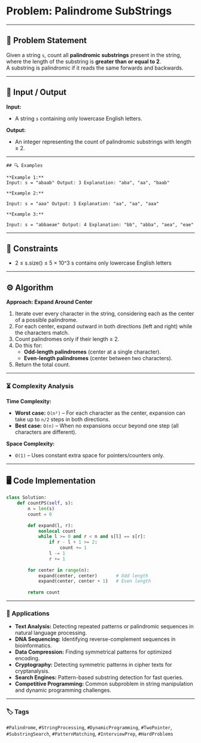 # Problem: Palindrome SubStrings
---

## 📜 Problem Statement
Given a string `s`, count all **palindromic substrings** present in the string, where the length of the substring is **greater than or equal to 2**.  
A substring is palindromic if it reads the same forwards and backwards.

---

## 📝 Input / Output

**Input:**  
- A string `s` containing only lowercase English letters.

**Output:**  
- An integer representing the count of palindromic substrings with length ≥ 2.

---
```text
## 🔍 Examples

**Example 1:**
Input: s = "abaab" Output: 3 Explanation: "aba", "aa", "baab"

**Example 2:**

Input: s = "aaa" Output: 3 Explanation: "aa", "aa", "aaa"

**Example 3:**

Input: s = "abbaeae" Output: 4 Explanation: "bb", "abba", "aea", "eae"
```
---

## 🔹 Constraints

- 2 ≤ s.size() ≤ 5 × 10^3 s contains only lowercase English letters

---

## ⚙️ Algorithm
**Approach: Expand Around Center**
1. Iterate over every character in the string, considering each as the center of a possible palindrome.
2. For each center, expand outward in both directions (left and right) while the characters match.
3. Count palindromes only if their length ≥ 2.
4. Do this for:
   - **Odd-length palindromes** (center at a single character).
   - **Even-length palindromes** (center between two characters).
5. Return the total count.

---
### ⏳ Complexity Analysis

**Time Complexity:**  
- **Worst case:** `O(n²)` – For each character as the center, expansion can take up to `n/2` steps in both directions.  
- **Best case:** `O(n)` – When no expansions occur beyond one step (all characters are different).  

**Space Complexity:**  
- `O(1)` – Uses constant extra space for pointers/counters only.
---
## 🖥️ Code Implementation

```python
class Solution:
    def countPS(self, s):
        n = len(s)
        count = 0
        
        def expand(l, r):
            nonlocal count
            while l >= 0 and r < n and s[l] == s[r]:
                if r - l + 1 >= 2:
                    count += 1
                l -= 1
                r += 1
        
        for center in range(n):
            expand(center, center)       # Odd length
            expand(center, center + 1)   # Even length
        
        return count
```
---

### 📌 Applications

- **Text Analysis:** Detecting repeated patterns or palindromic sequences in natural language processing.  
- **DNA Sequencing:** Identifying reverse-complement sequences in bioinformatics.  
- **Data Compression:** Finding symmetrical patterns for optimized encoding.  
- **Cryptography:** Detecting symmetric patterns in cipher texts for cryptanalysis.  
- **Search Engines:** Pattern-based substring detection for fast queries.  
- **Competitive Programming:** Common subproblem in string manipulation and dynamic programming challenges.
---
### 🏷️ Tags
`#Palindrome`, `#StringProcessing`, `#DynamicProgramming`, `#TwoPointer`, `#SubstringSearch`, `#PatternMatching`, `#InterviewPrep`, `#HardProblems`

